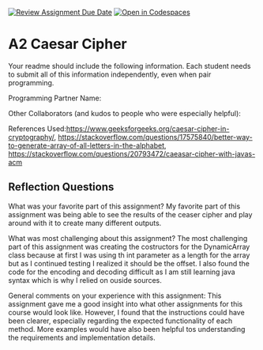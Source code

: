 [![Review Assignment Due Date](https://classroom.github.com/assets/deadline-readme-button-22041afd0340ce965d47ae6ef1cefeee28c7c493a6346c4f15d667ab976d596c.svg)](https://classroom.github.com/a/EMzpsL_M)
[![Open in Codespaces](https://classroom.github.com/assets/launch-codespace-2972f46106e565e64193e422d61a12cf1da4916b45550586e14ef0a7c637dd04.svg)](https://classroom.github.com/open-in-codespaces?assignment_repo_id=18172403)

# A2 Caesar Cipher

Your readme should include the following information. Each student needs to submit all of this information independently, even when pair programming. 

Programming Partner Name:

Other Collaborators (and kudos to people who were especially helpful):

References Used:https://www.geeksforgeeks.org/caesar-cipher-in-cryptography/, https://stackoverflow.com/questions/17575840/better-way-to-generate-array-of-all-letters-in-the-alphabet, https://stackoverflow.com/questions/20793472/caeasar-cipher-with-javas-acm


## Reflection Questions

What was your favorite part of this assignment?
My favorite part of this assignment was being able to see the results of the ceaser cipher and play around with it to create many different outputs. 

What was most challenging about this assignment?
The most challenging part of this assignment was creating the costructors for the DynamicArray class because at first I was using th int parameter as a length for the array but as I continued testing I realized it should be the offset. I also found the code for the encoding and decoding difficult as I am still learning java syntax which is why I relied on ouside sources.

General comments on your experience with this assignment:
This assignment gave me a good insight into what other assignments for this course would look like. However, I found that the instructions could have been clearer, especially regarding the expected functionality of each method. More examples would have also been helpful tos understanding the requirements and implementation details.
